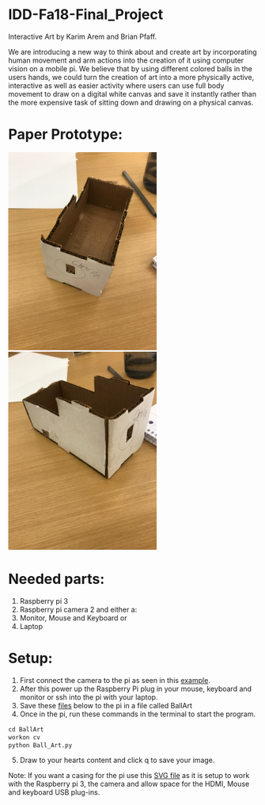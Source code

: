# IDD-Fa18-Final_Project
Interactive Art by Karim Arem and Brian Pfaff.

We are introducing a new way to think about and create art by incorporating human movement and arm actions into the creation of it using computer vision on a mobile pi. We believe that by using different colored balls in the users hands, we could turn the creation of art into a more physically active, interactive as well as easier activity where users can use full body movement to draw on a digital white canvas and save it instantly rather than the more expensive task of sitting down and drawing on a physical canvas.  

# Paper Prototype:

<img src='proto1a.jpg' width =300> <img src='proto1b.jpg' width =300>


# Needed parts:

1. Raspberry pi 3
2. Raspberry pi camera 2
and either a: 
3. Monitor, Mouse and Keyboard or  
4. Laptop

# Setup: 

1. First connect the camera to the pi as seen in this [example](https://www.youtube.com/watch?v=PyGM4Iah0cM).
2. After this power up the Raspberry Pi plug in your mouse, keyboard and monitor or ssh into the pi with your laptop. 
3. Save these [files]() below to the pi in a file called BallArt
4. Once in the pi, run these commands in the terminal to start the program.

``` 
cd BallArt
workon cv
python Ball_Art.py
```
5. Draw to your hearts content and click q to save your image. 

Note: If you want a casing for the pi use this [SVG file](https://github.com/bripfaff/IDD-Fa18-Final_Project/blob/master/boxp1%20(1)%20(1).svg) as it is setup to work with the Raspberry pi 3, the camera and allow space for the HDMI, Mouse and keyboard USB plug-ins. 

